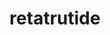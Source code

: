 ---
title: retatrutide
popular_name: "Retatrutide"
developmental_codes: ["Retatrutide", "GIP/GLP-1/Glucagon triple agonist"]
street_names: ["Retatrutide"]
product_names: ["Retatrutide"]
description: "Retatrutide (LY-3437943) is an investigational triple receptor agonist developed by Eli Lilly that simultaneously activates GLP-1 (glucagon-like peptide-1), GIP (glucose-dependent insulinotropic polypeptide), and glucagon receptors. This unique triple-agonist mechanism promotes superior weight loss compared to single or dual agonists by combining appetite suppression, enhanced insulin secretion, improved glucose homeostasis, and increased energy expenditure. Phase 2 trials demonstrated exceptional efficacy with 24.2% mean weight reduction at 48 weeks (12mg dose), significantly outperforming tirzepatide (~21%) and semaglutide (~15%). Beyond weight loss, retatrutide shows promise for treating type 2 diabetes, metabolic-associated steatohepatitis (MASH/NAFLD), with 90% of patients achieving liver fat normalization at highest doses. Currently advancing through Phase 3 TRIUMPH clinical trials (5,800+ participants) for obesity, obstructive sleep apnea, and knee osteoarthritis. Not FDA-approved; investigational use only. Common side effects include dose-dependent gastrointestinal issues (nausea, vomiting, diarrhea) that typically diminish over time, plus modest heart rate increases (5-10 bpm). Gradual dose titration over 12-16 weeks minimizes adverse events, with 16% discontinuation rate at highest dose versus 6% at lowest dose."
short_description: "Triple receptor agonist (GLP-1/GIP/glucagon) with superior weight loss (24% in trials) vs tirzepatide/semaglutide. Phase 3 trials. Not FDA-approved."
benefits: ["Exceptional weight loss (24% at 48 weeks, highest among GLP-1 class)", "Powerful appetite suppression and reduced food intake", "Enhanced metabolic rate and energy expenditure via glucagon activation", "Improved glucose homeostasis and HbA1c reduction (-1.2% vs placebo)", "Liver fat normalization (90% of patients at high doses)", "Improved insulin sensitivity and secretion", "Reduced LDL cholesterol (~20%), triglycerides, and VLDL", "Lower systolic blood pressure", "Potential MASH/NAFLD reversal", "Treatment for obesity-related conditions (OSA, knee OA)"]
dosage_levels: ["Phase 2 protocol - Week 1-4: 2mg once weekly (subcutaneous)", "Phase 2 protocol - Week 5-8: 4mg once weekly", "Phase 2 protocol - Week 9-12: 8mg once weekly", "Phase 2 protocol - Week 13+: 12mg once weekly (maximum dose)", "Alternative titration: 1mg → 2mg → 4mg → 6mg → 8mg (escalate every 4 weeks)", "Maintenance range: 4-12mg weekly depending on response and tolerability", "Lower starting dose (2mg vs 4mg) reduces GI side effects"]
research: ["wikipedia: https://en.wikipedia.org/wiki/retatrutide", "pubmed: https://pubmed.ncbi.nlm.nih.gov/?term=retatrutide", "clinical trials: https://clinicaltrials.gov/search?term=retatrutide", "phase 2 trial - NEJM: https://www.nejm.org/doi/full/10.1056/NEJMoa2301972", "TRIUMPH phase 3 trials rationale: https://pubmed.ncbi.nlm.nih.gov/41090431/", "steatohepatitis preclinical study: https://pubmed.ncbi.nlm.nih.gov/41056349/", "systematic review and meta-analysis: https://pmc.ncbi.nlm.nih.gov/articles/PMC12026077/", "structural insights triple agonism: https://www.nature.com/articles/s41421-024-00700-0", "MASH/NAFLD trial: https://www.nature.com/articles/s41591-024-03018-2"]
tags: ["fat loss", "subcutaneous", "weight loss", "triple agonist", "metabolic health", "diabetes"]
affiliate_links: []
is_natty: true
created_at: 2025-10-17T08:26:21.285Z
last_updated_at: 2025-10-19T03:36:02.184Z
---